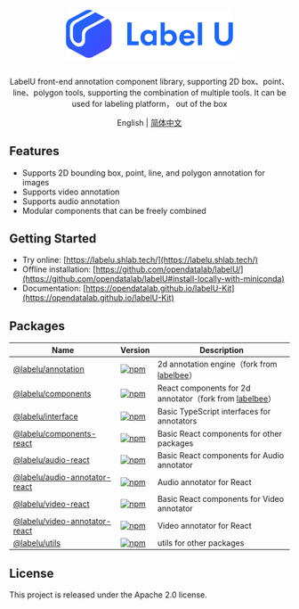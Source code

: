 <div align="center">
  <article style="display: flex; flex-direction: column; align-items: center; justify-content: center;">
      <p align="center"><img width="300" src="./images/labelU-logo.svg" /></p>
      <p>LabelU front-end annotation component library, supporting 2D box、point、line、polygon tools, supporting the combination of multiple tools. It can be used for labeling platform， out of the box</p>
  </article>
  English | <a href="./README.md">简体中文</a>
</div>

## Features

- Supports 2D bounding box, point, line, and polygon annotation for images
- Supports video annotation
- Supports audio annotation
- Modular components that can be freely combined

## Getting Started

- Try online: [https://labelu.shlab.tech/](https://labelu.shlab.tech/)
- Offline installation: [https://github.com/opendatalab/labelU/](https://github.com/opendatalab/labelU#install-locally-with-miniconda)
- Documentation: [https://opendatalab.github.io/labelU-Kit](https://opendatalab.github.io/labelU-Kit)

## Packages

| Name | Version | Description |
| --- | --- | --- |
| [@labelu/annotation](./packages/annotation) | [![npm](https://img.shields.io/npm/v/%40labelu/annotation.svg)](https://www.npmjs.com/package/@labelu/annotation) | 2d annotation engine（fork from [labelbee](https://github.com/open-mmlab/labelbee)） |
| [@labelu/components](./packages/components) | [![npm](https://img.shields.io/npm/v/%40labelu/components.svg)](https://www.npmjs.com/package/@labelu/components) | React components for 2d annotator（fork from [labelbee](https://github.com/open-mmlab/labelbee)） |
| [@labelu/interface](./packages/interface) | [![npm](https://img.shields.io/npm/v/%40labelu/interface.svg)](https://www.npmjs.com/package/@labelu/interface) | Basic TypeScript interfaces for annotators |
| [@labelu/components-react](./packages/components-react) | [![npm](https://img.shields.io/npm/v/%40labelu/components-react.svg)](https://www.npmjs.com/package/@labelu/components-react) | Basic React components for other packages |
| [@labelu/audio-react](./packages/audio-react) | [![npm](https://img.shields.io/npm/v/%40labelu/audio-react.svg)](https://www.npmjs.com/package/@labelu/audio-react) | Basic React components for Audio annotator |
| [@labelu/audio-annotator-react](./packages/audio-annotator-react) | [![npm](https://img.shields.io/npm/v/%40labelu/audio-annotator-react.svg)](https://www.npmjs.com/package/@labelu/audio-annotator-react) | Audio annotator for React |
| [@labelu/video-react](./packages/video-react) | [![npm](https://img.shields.io/npm/v/%40labelu/video-react.svg)](https://www.npmjs.com/package/@labelu/video-react) | Basic React components for Video annotator |
| [@labelu/video-annotator-react](./packages/video-annotator-react) | [![npm](https://img.shields.io/npm/v/%40labelu/video-annotator-react.svg)](https://www.npmjs.com/package/@labelu/video-annotator-react) | Video annotator for React |
| [@labelu/utils](./packages/utils) | [![npm](https://img.shields.io/npm/v/%40labelu/utils.svg)](https://www.npmjs.com/package/@labelu/utils) | utils for other packages |

## License

This project is released under the Apache 2.0 license.
